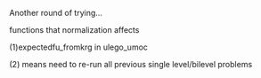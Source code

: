 Another round of trying...

functions that normalization affects

(1)expectedfu_fromkrg in ulego_umoc

(2) means need to re-run all previous single level/bilevel problems
